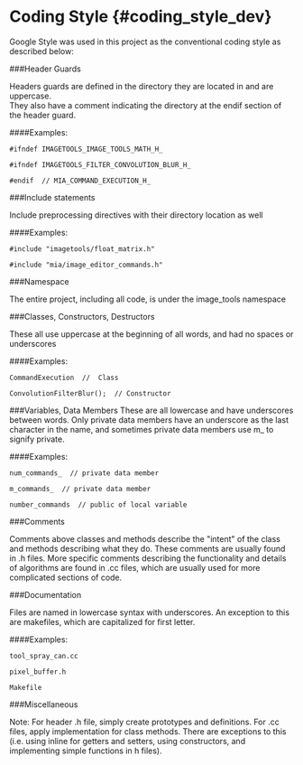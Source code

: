 Coding Style  {#coding_style_dev}
===========

Google Style was used in this project as the conventional coding style as described below:

###Header Guards

Headers guards are defined in the directory they are located in and are uppercase.  
They also have a comment indicating the directory at the endif section of the header guard.



####Examples:
 
    #ifndef IMAGETOOLS_IMAGE_TOOLS_MATH_H_
 
    #ifndef IMAGETOOLS_FILTER_CONVOLUTION_BLUR_H_
 
    #endif  // MIA_COMMAND_EXECUTION_H_



###Include statements

  Include preprocessing directives with their directory location as well
 


####Examples:
 
    #include "imagetools/float_matrix.h"
  
    #include "mia/image_editor_commands.h"



###Namespace
  
  The entire project, including all code, is under the image_tools namespace


  
###Classes, Constructors, Destructors

  These all use uppercase at the beginning of all words, and had no spaces
  or underscores
  
####Examples:
  
    CommandExecution  //  Class
  
    ConvolutionFilterBlur();  // Constructor
  
###Variables, Data Members
  These are all lowercase and have underscores between words.  Only private data members
  have an underscore as the last character in the name, and sometimes private data members
  use m_ to signify private. 
 

 
####Examples:
  
    num_commands_  // private data member
  
    m_commands_  // private data member
  
    number_commands  // public of local variable
  


###Comments

Comments above classes and methods describe the "intent" of the class and methods
describing what they do.  These comments are usually found in .h files. 
More specific comments describing the functionality and details of algorithms 
are found in .cc files, which are usually used for more complicated sections of code. 



###Documentation

Files are named in lowercase syntax with underscores.  An exception to this are 
makefiles, which are capitalized for first letter. 



####Examples:
  
    tool_spray_can.cc
  
    pixel_buffer.h
  
    Makefile
  


###Miscellaneous

Note:  For header .h file, simply create prototypes and definitions.  For .cc files, apply
implementation for class methods.  There are exceptions to this
(i.e. using inline for getters and setters, using constructors, and implementing simple
functions in h files).
  

  
  
